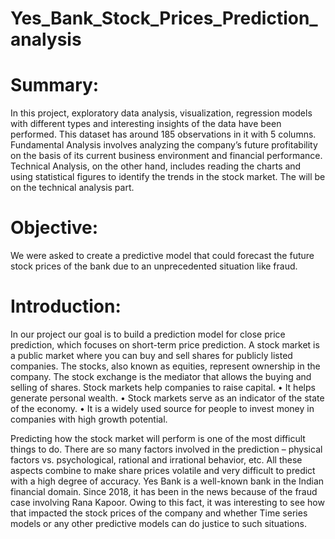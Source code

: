 # Yes_Bank_Stock_Prices_Prediction_analysis

# Summary:
In this project, exploratory data analysis, visualization, regression models with different types and interesting insights of the data have been performed. This dataset has around 185 observations in it with 5 columns. Fundamental Analysis involves analyzing the company’s future profitability on the basis of its current business environment and financial performance. Technical Analysis, on the other hand, includes reading the charts and using statistical figures to identify the trends in the stock market. The will be on the technical analysis part.

# Objective:
We were asked to create a predictive model that could forecast the future stock prices of the bank due to an unprecedented situation like fraud.

# Introduction:
In our project our goal is to build a prediction model for close price prediction, which focuses on short-term price prediction. A stock market is a public market where you can buy and sell shares for publicly listed companies. The stocks, also known as equities, represent ownership in the company. The stock exchange is the mediator that allows the buying and selling of shares. Stock markets help companies to raise capital.
• It helps generate personal wealth. 
• Stock markets serve as an indicator of the state of the economy. 
• It is a widely used source for people to invest money in companies with high growth potential. 

Predicting how the stock market will perform is one of the most difficult things to do. There are so many factors involved in the prediction – physical factors vs. psychological, rational and irrational behavior, etc. All these aspects combine to make share prices volatile and very difficult to predict with a high degree of accuracy. Yes Bank is a well-known bank in the Indian financial domain. Since 2018, it has been in the news because of the fraud case involving Rana Kapoor. Owing to this fact, it was interesting to see how that impacted the stock prices of the company and whether Time series models or any other predictive models can do justice to such situations.
